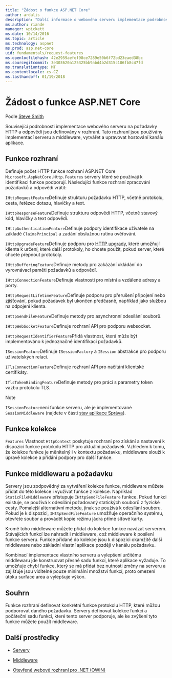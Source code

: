 ```yaml
---
title: "Žádost o funkce ASP.NET Core"
author: ardalis
description: "Další informace o webového serveru implementace podrobnosti týkající se požadavků HTTP a odpovědí, které jsou definovány v rozhraní pro ASP.NET Core."
ms.author: riande
manager: wpickett
ms.date: 10/14/2016
ms.topic: article
ms.technology: aspnet
ms.prod: asp.net-core
uid: fundamentals/request-features
ms.openlocfilehash: 42e2959aefef98ce7289e50b6f72bd23eaed38bc
ms.sourcegitcommit: 3e303620a125325bb9abd4b2d315c106fb8c47fd
ms.translationtype: MT
ms.contentlocale: cs-CZ
ms.lasthandoff: 01/19/2018
---
```

# <a name="request-features-in-aspnet-core"></a>Žádost o funkce ASP.NET Core

Podle [Steve Smith](https://ardalis.com/)

Související podrobnosti implementace webového serveru na požadavky HTTP a odpovědí jsou definovány v rozhraní. Tato rozhraní jsou používány implementací serveru a middleware, vytvářet a upravovat hostování kanálu aplikace.

## <a name="feature-interfaces"></a>Funkce rozhraní

Definuje počet HTTP funkce rozhraní ASP.NET Core `Microsoft.AspNetCore.Http.Features` servery které se používají k identifikaci funkce podporují. Následující funkce rozhraní zpracování požadavků a odpovědí vrátit:

`IHttpRequestFeature`Definuje strukturu požadavku HTTP, včetně protokolu, cesta, řetězec dotazu, hlavičky a text.

`IHttpResponseFeature`Definuje strukturu odpovědi HTTP, včetně stavový kód, hlavičky a text odpovědi.

`IHttpAuthenticationFeature`Definuje podpory identifikace uživatele na základě `ClaimsPrincipal` a zadání obslužnou rutinu ověřování.

`IHttpUpgradeFeature`Definuje podporu pro [HTTP upgrady](https://tools.ietf.org/html/rfc2616.html#section-14.42), které umožňují klienta k určení, které další protokoly, ho chcete použít, pokud server, které chcete přepnout protokoly.

`IHttpBufferingFeature`Definuje metody pro zakázání ukládání do vyrovnávací paměti požadavků a odpovědí.

`IHttpConnectionFeature`Definuje vlastnosti pro místní a vzdálené adresy a porty.

`IHttpRequestLifetimeFeature`Definuje podporu pro přerušení připojení nebo zjišťování, pokud požadavek byl ukončen předčasně, například jako službou na odpojení klienta.

`IHttpSendFileFeature`Definuje metody pro asynchronní odesílání souborů.

`IHttpWebSocketFeature`Definuje rozhraní API pro podporu websocket.

`IHttpRequestIdentifierFeature`Přidá vlastnost, která může být implementováno k jednoznačné identifikaci požadavků.

`ISessionFeature`Definuje `ISessionFactory` a `ISession` abstrakce pro podporu uživatelských relací.

`ITlsConnectionFeature`Definuje rozhraní API pro načítání klientské certifikáty.

`ITlsTokenBindingFeature`Definuje metody pro práci s parametry token vazbu protokolu TLS.

> [!NOTE]
> `ISessionFeature`není funkce serveru, ale je implementované `SessionMiddleware` (najdete v části [stav aplikace Správa](app-state.md)).

## <a name="feature-collections"></a>Funkce kolekce

`Features` Vlastnost `HttpContext` poskytuje rozhraní pro získání a nastavení k dispozici funkce protokolu HTTP pro aktuální požadavek. Vzhledem k tomu, že kolekce funkce je měnitelný i v kontextu požadavku, middleware slouží k úpravě kolekce a přidání podpory pro další funkce.

## <a name="middleware-and-request-features"></a>Funkce middlewaru a požadavku

Servery jsou zodpovědný za vytváření kolekce funkce, middleware můžete přidat do této kolekce i využívat funkce z kolekce. Například `StaticFileMiddleware` přistupuje `IHttpSendFileFeature` funkce. Pokud funkci existuje, se používá k odesílání požadovaný statických souborů z fyzické cesty. Pomalejší alternativní metodu, jinak se používá k odesílání souboru. Pokud je k dispozici, `IHttpSendFileFeature` umožňuje operačního systému, otevřete soubor a provádět kopie režimu jádra přímé síťové karty.

Kromě toho middleware můžete přidat do kolekce funkce navázat serverem. Stávajících funkcí lze nahradit i middleware, což middleware k posílení funkce serveru. Funkce přidané do kolekce jsou k dispozici okamžitě další middleware nebo základní vlastní aplikace později v kanálu požadavku.

Kombinací implementace vlastního serveru a vylepšení určitému middlewaru jde konstruovat přesné sadu funkcí, které aplikace vyžaduje. To umožňuje chybí funkce, který se má přidat bez nutnosti změny na serveru a zajišťuje jsou viditelné pouze minimální množství funkcí, proto omezení útoku surface area a vylepšuje výkon.

## <a name="summary"></a>Souhrn

Funkce rozhraní definovat konkrétní funkce protokolu HTTP, které můžou podporovat daného požadavku. Servery definovat kolekce funkcí a počáteční sadu funkcí, které tento server podporuje, ale ke zvýšení tyto funkce můžete použít middleware.

## <a name="additional-resources"></a>Další prostředky

* [Servery](servers/index.md)

* [Middleware](middleware.md)

* [Otevřené webové rozhraní pro .NET (OWIN)](owin.md)
